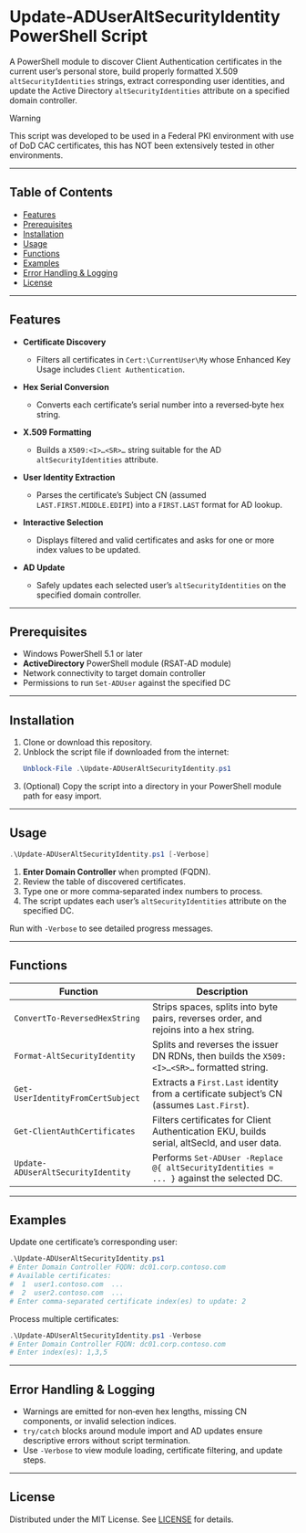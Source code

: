 # Update-ADUserAltSecurityIdentity PowerShell Script

A PowerShell module to discover Client Authentication certificates in the current user’s personal store, build properly formatted X.509 `altSecurityIdentities` strings, extract corresponding user identities, and update the Active Directory `altSecurityIdentities` attribute on a specified domain controller.

> [!WARNING]  
> This script was developed to be used in a Federal PKI environment with use of DoD CAC certificates, this has NOT been extensively tested in other environments.

---

## Table of Contents

- [Features](#features)  
- [Prerequisites](#prerequisites)  
- [Installation](#installation)  
- [Usage](#usage)  
- [Functions](#functions)  
- [Examples](#examples)  
- [Error Handling & Logging](#error-handling--logging)  
- [License](#license)  

---

## Features

- **Certificate Discovery**
  - Filters all certificates in `Cert:\CurrentUser\My` whose Enhanced Key Usage includes `Client Authentication`.

- **Hex Serial Conversion**
  - Converts each certificate’s serial number into a reversed‑byte hex string.

- **X.509 Formatting**
  - Builds a `X509:<I>…<SR>…` string suitable for the AD `altSecurityIdentities` attribute.

- **User Identity Extraction**
  - Parses the certificate’s Subject CN (assumed `LAST.FIRST.MIDDLE.EDIPI`) into a `FIRST.LAST` format for AD lookup.

- **Interactive Selection**
  - Displays filtered and valid certificates and asks for one or more index values to be updated.

- **AD Update**
  - Safely updates each selected user’s `altSecurityIdentities` on the specified domain controller.

---

## Prerequisites

- Windows PowerShell 5.1 or later  
- **ActiveDirectory** PowerShell module (RSAT‑AD module)  
- Network connectivity to target domain controller  
- Permissions to run `Set-ADUser` against the specified DC  

---

## Installation

1. Clone or download this repository.  
2. Unblock the script file if downloaded from the internet:  
   ```powershell
   Unblock-File .\Update-ADUserAltSecurityIdentity.ps1
   ```
3. (Optional) Copy the script into a directory in your PowerShell module path for easy import.

---

## Usage

```powershell
.\Update-ADUserAltSecurityIdentity.ps1 [-Verbose]
```

1. **Enter Domain Controller** when prompted (FQDN).  
2. Review the table of discovered certificates.  
3. Type one or more comma‑separated index numbers to process.  
4. The script updates each user’s `altSecurityIdentities` attribute on the specified DC.

Run with `-Verbose` to see detailed progress messages.

---

## Functions

| Function                         | Description                                                                                  |
| -------------------------------- | -------------------------------------------------------------------------------------------- |
| `ConvertTo-ReversedHexString`    | Strips spaces, splits into byte pairs, reverses order, and rejoins into a hex string.       |
| `Format-AltSecurityIdentity`     | Splits and reverses the issuer DN RDNs, then builds the `X509:<I>…<SR>…` formatted string.   |
| `Get-UserIdentityFromCertSubject` | Extracts a `First.Last` identity from a certificate subject’s CN (assumes `Last.First`).    |
| `Get-ClientAuthCertificates`     | Filters certificates for Client Authentication EKU, builds serial, altSecId, and user data. |
| `Update-ADUserAltSecurityIdentity` | Performs `Set-ADUser -Replace @{ altSecurityIdentities = ... }` against the selected DC.   |

---

## Examples

Update one certificate’s corresponding user:

```powershell
.\Update-ADUserAltSecurityIdentity.ps1
# Enter Domain Controller FQDN: dc01.corp.contoso.com
# Available certificates:
#  1  user1.contoso.com  ...
#  2  user2.contoso.com  ...
# Enter comma-separated certificate index(es) to update: 2
```

Process multiple certificates:

```powershell
.\Update-ADUserAltSecurityIdentity.ps1 -Verbose
# Enter Domain Controller FQDN: dc01.corp.contoso.com
# Enter index(es): 1,3,5
```

---

## Error Handling & Logging

- Warnings are emitted for non‑even hex lengths, missing CN components, or invalid selection indices.  
- `try/catch` blocks around module import and AD updates ensure descriptive errors without script termination.  
- Use `-Verbose` to view module loading, certificate filtering, and update steps.

---

## License

Distributed under the MIT License. See [LICENSE](LICENSE) for details.